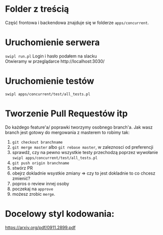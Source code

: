 # Folder z treścią
Część frontowa i backendowa znajduje się w folderze `apps/concurrent`.

# Uruchomienie serwera
`swipl run.pl`
Login i hasło podałem na slacku  
Otwieramy w przeglądarce http://localhost:3030/

# Uruchomienie testów
`swipl apps/concurrent/test/all_tests.pl`

# Tworzenie Pull Requestów itp
Do każdego feature'a/ poprawki tworzymy osobnego branch'a.
Jak wasz branch jest gotowy do mergowania z masterem to robimy tak:

1. `git checkout branchname`
2. `git merge master` albo `git rebase master`, w zaleznosci od preferencji
3. sprawdź, czy na pewno wszystkie testy przechodzą poprzez wywołanie `swipl apps/concurrent/test/all_tests.pl`
4. `git push origin branchname`
5. stwórz PR
6. obejrz dokladnie wsystkie zmiany => czy to jest dokladnie to co chcesz zmienić?
8. popros o review innej osoby
9. poczekaj na `approve`
10. możesz zrobic `merge`.

# Docelowy styl kodowania:
https://arxiv.org/pdf/0911.2899.pdf
